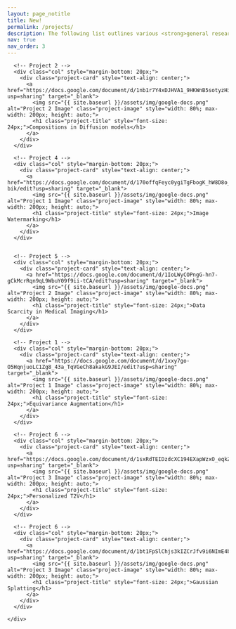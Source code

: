 ```yaml
---
layout: page_notitle
title: New!
permalink: /projects/
description: The following list outlines various <strong>general research directions</strong> that can serve as a starting point for discussions within our group; however, we encourage an open dialogue about any research areas that extend beyond these topics, provided they broadly align with the fields of <strong>computer vision and machine learning</strong>, as we are enthusiastic about exploring and engaging in a wide range of novel research opportunities within these domains.
nav: true
nav_order: 3
---
```

<!--
      <div class="col" style="margin-bottom: 20px;">
        <div class="project-card" style="text-align: center;">
          <a href="https://docs.google.com/document/d/14ywJGC6_wL-f7Rdfei_s-S6AS0KVq7v5TCznnbKmXpM/edit?usp=sharing" target="_blank">
            <img src="{{ site.baseurl }}/assets/img/google-docs.png" alt="Project 3 Image" class="project-image" style="width: 80%; max-width: 200px; height: auto;">
            <h1 class="project-title" style="font-size: 24px;">Multiple Attribute Edits</h1>
          </a>
        </div>
      </div> -->

<div class="projects">
  <!-- Display projects horizontally -->
  <div class="container">
    <div class="row row-cols-3"> <!-- Assuming you want three projects side by side -->

      <!-- Project 2 -->
      <div class="col" style="margin-bottom: 20px;">
        <div class="project-card" style="text-align: center;">
          <a href="https://docs.google.com/document/d/1nb1r7Y4xDJHVA1_9HKWnB5sotyzHiqrZl1sOPCP4tfw/edit?usp=sharing" target="_blank">
            <img src="{{ site.baseurl }}/assets/img/google-docs.png" alt="Project 2 Image" class="project-image" style="width: 80%; max-width: 200px; height: auto;">
            <h1 class="project-title" style="font-size: 24px;">Compositions in Diffusion models</h1>
          </a>
        </div>
      </div>

      <!-- Project 4 -->
      <div class="col" style="margin-bottom: 20px;">
        <div class="project-card" style="text-align: center;">
          <a href="https://docs.google.com/document/d/170offqFeyc0ygiTgFbogK_hW8D8o_FNPfyLPfBW-bik/edit?usp=sharing" target="_blank">
            <img src="{{ site.baseurl }}/assets/img/google-docs.png" alt="Project 1 Image" class="project-image" style="width: 80%; max-width: 200px; height: auto;">
            <h1 class="project-title" style="font-size: 24px;">Image Watermarking</h1>
          </a>
        </div>
      </div>

 
      <!-- Project 5 -->
      <div class="col" style="margin-bottom: 20px;">
        <div class="project-card" style="text-align: center;">
          <a href="https://docs.google.com/document/d/1IoLWyCOPngG-hn7-gCkMcrRqn9qL9WbuY09f9ii-tCA/edit?usp=sharing" target="_blank">
            <img src="{{ site.baseurl }}/assets/img/google-docs.png" alt="Project 2 Image" class="project-image" style="width: 80%; max-width: 200px; height: auto;">
            <h1 class="project-title" style="font-size: 24px;">Data Scarcity in Medical Imaging</h1>
          </a>
        </div>
      </div>

      <!-- Project 1 -->
      <div class="col" style="margin-bottom: 20px;">
        <div class="project-card" style="text-align: center;">
          <a href="https://docs.google.com/document/d/1xxy7go-O5HqnjuoLC1Zg8_43a_TqVGeCh8akakG9JEI/edit?usp=sharing" target="_blank">
            <img src="{{ site.baseurl }}/assets/img/google-docs.png" alt="Project 1 Image" class="project-image" style="width: 80%; max-width: 200px; height: auto;">
            <h1 class="project-title" style="font-size: 24px;">Equivariance Augmentation</h1>
          </a>
        </div>
      </div>
        
      <!-- Project 6 -->
      <div class="col" style="margin-bottom: 20px;">
        <div class="project-card" style="text-align: center;">
          <a href="https://docs.google.com/document/d/1sxRdTEIDzdcXC194EXapWzxO_eqkZ4lbgr97Z0sVCS0/edit?usp=sharing" target="_blank">
            <img src="{{ site.baseurl }}/assets/img/google-docs.png" alt="Project 3 Image" class="project-image" style="width: 80%; max-width: 200px; height: auto;">
            <h1 class="project-title" style="font-size: 24px;">Personalized T2V</h1>
          </a>
        </div>
      </div>     

      <!-- Project 6 -->
      <div class="col" style="margin-bottom: 20px;">
        <div class="project-card" style="text-align: center;">
          <a href="https://docs.google.com/document/d/1bt1FpSlChjs3kIZCrJfv9i6NImE4b2qbbMt7PI9OV7I/edit?usp=sharing" target="_blank">
            <img src="{{ site.baseurl }}/assets/img/google-docs.png" alt="Project 3 Image" class="project-image" style="width: 80%; max-width: 200px; height: auto;">
            <h1 class="project-title" style="font-size: 24px;">Gaussian Splatting</h1>
          </a>
        </div>
      </div>          

    </div>
  </div>
</div>
